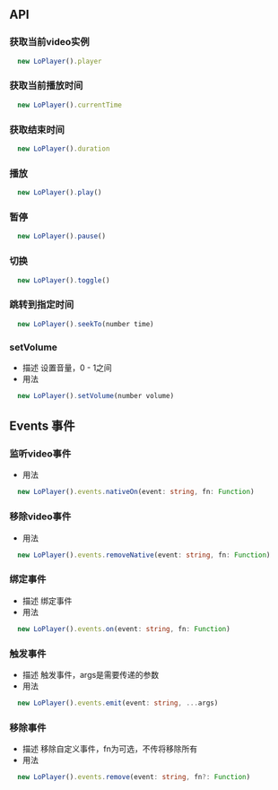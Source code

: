 <!--
 * @Author: last order
 * @Date: 2020-02-16 21:03:25
 * @LastEditTime: 2020-05-04 15:56:32
 -->
## API

### 获取当前video实例
```ts
  new LoPlayer().player
```

### 获取当前播放时间
```ts
  new LoPlayer().currentTime
```

### 获取结束时间
```ts
  new LoPlayer().duration
```

### 播放
```ts
  new LoPlayer().play()
```

### 暂停
```ts
  new LoPlayer().pause()
```

### 切换
```ts
  new LoPlayer().toggle()
```

### 跳转到指定时间 
```ts
  new LoPlayer().seekTo(number time)
```

### setVolume
- 描述 设置音量，0 - 1之间
- 用法
```ts
  new LoPlayer().setVolume(number volume)
```

## Events 事件

### 监听video事件
- 用法
```ts
  new LoPlayer().events.nativeOn(event: string, fn: Function)
```

### 移除video事件
- 用法
```ts
  new LoPlayer().events.removeNative(event: string, fn: Function)
```

### 绑定事件
- 描述 绑定事件
- 用法
```ts
  new LoPlayer().events.on(event: string, fn: Function)
```

### 触发事件
- 描述 触发事件，args是需要传递的参数
- 用法
```ts
  new LoPlayer().events.emit(event: string, ...args)
```

### 移除事件
- 描述 移除自定义事件，fn为可选，不传将移除所有
- 用法
```ts
  new LoPlayer().events.remove(event: string, fn?: Function)
```
